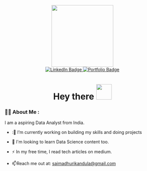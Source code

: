 <div id="header" align="center">
  <img src="https://media.giphy.com/media/qgQUggAC3Pfv687qPC/giphy.gif" width="200"/>
</div>
<div id="badges" align = "center">
  <a href="https://linkedin.com/in/sai-madhuri-kandula/">
    <img src="https://img.shields.io/badge/LinkedIn-blue?style=for-the-badge&logo=linkedin&logoColor=white" alt="LinkedIn Badge"/>
  </a>
  <a href="https://ksaimadhuri555.wixsite.com/analytics1">
    <img src = "https://img.shields.io/badge/Portfolio-grey?style=for-the-badge&logo=portfolio&logoColor=white" alt="Portfolio Badge"/>
  </a>
</div>
<h1 align="center">
  Hey there
  <img src="https://media.giphy.com/media/hvRJCLFzcasrR4ia7z/giphy.gif" width="50px" height="50px"/>
</h1>

### :woman_technologist: About Me :
I am a aspiring Data Analyst from India.
- :🔭 I’m currently working on building my skills and doing projects

- :seedling: I'm looking to learn Data Science content too.

- :zap: In my free time, I read tech articles on medium.

- :mailbox:Reach me out at: saimadhurikandula@gmail.com



